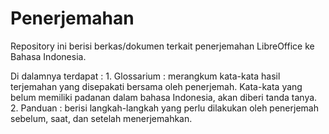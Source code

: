 # Penerjemahan

Repository ini berisi berkas/dokumen terkait penerjemahan LibreOffice ke Bahasa Indonesia.

Di dalamnya terdapat : 1. Glossarium : merangkum kata-kata hasil terjemahan yang disepakati bersama oleh penerjemah. Kata-kata yang belum memiliki padanan dalam bahasa Indonesia, akan diberi tanda tanya. 2. Panduan : berisi langkah-langkah yang perlu dilakukan oleh penerjemah sebelum, saat, dan setelah menerjemahkan.

